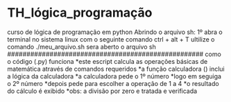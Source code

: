 # TH_lógica_programação
curso de lógica de programação em python
Abrindo o arquivo sh:
1º abra o terminal no sistema linux
com o seguinte comando ctrl + alt + T
ultilize o comando ./meu_arquivo.sh
sera aberto o arquivo sh 
###################################################
como o código (.py) funciona
*este escript calcula as operações básicas de matemática
através de comandos requeridos
*a função calculadora () inclui a lógica da calculadora
*a calculadora pede o 1º número
*logo em seguiga o 2º número
*depois pede para escolher a operação de 1 a 4
*o resultado do cálculo é exibido
*obs: a divisão por zero e tratada e verificada
